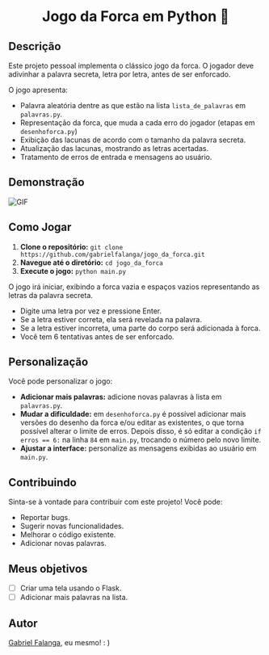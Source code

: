 <h1 align="center">Jogo da Forca em Python 🐍</h1>

## Descrição

Este projeto pessoal implementa o clássico jogo da forca. O jogador deve adivinhar a palavra secreta, letra por letra, antes de ser enforcado. 

O jogo apresenta:

- Palavra aleatória dentre as que estão na lista `lista_de_palavras` em `palavras.py`.
- Representação da forca, que muda a cada erro do jogador (etapas em `desenhoforca.py`)
- Exibição das lacunas de acordo com o tamanho da palavra secreta.
- Atualização das lacunas, mostrando as letras acertadas.
- Tratamento de erros de entrada e mensagens ao usuário.

## Demonstração

![GIF](https://media.giphy.com/media/v1.Y2lkPTc5MGI3NjExM3Z1eWRybHZuZmVhcDcyZHl3MzRidnM4aDUyNGx1Mzl5MHhoM2sybCZlcD12MV9pbnRlcm5hbF9naWZfYnlfaWQmY3Q9Zw/avH4UZcsgqL0VC2Nlc/giphy.gif)

## Como Jogar

1. **Clone o repositório:** `git clone https://github.com/gabrielfalanga/jogo_da_forca.git`
2. **Navegue até o diretório:** `cd jogo_da_forca`
3. **Execute o jogo:** `python main.py`

O jogo irá iniciar, exibindo a forca vazia e espaços vazios representando as letras da palavra secreta.

- Digite uma letra por vez e pressione Enter. 
- Se a letra estiver correta, ela será revelada na palavra. 
- Se a letra estiver incorreta, uma parte do corpo será adicionada à forca. 
- Você tem 6 tentativas antes de ser enforcado.

## Personalização

Você pode personalizar o jogo:

- **Adicionar mais palavras:** adicione novas palavras à lista em `palavras.py`.
- **Mudar a dificuldade:** em `desenhoforca.py` é possível adicionar mais versões do desenho da forca e/ou editar as existentes, o que torna possível alterar o limite de erros. Depois disso, é só editar a condição `if erros == 6:` na linha `84` em `main.py`, trocando o número pelo novo limite.
- **Ajustar a interface:** personalize as mensagens exibidas ao usuário em `main.py`.

## Contribuindo

Sinta-se à vontade para contribuir com este projeto! Você pode:

- Reportar bugs.
- Sugerir novas funcionalidades.
- Melhorar o código existente.
- Adicionar novas palavras.

## Meus objetivos

- [ ]  Criar uma tela usando o Flask.
- [ ]  Adicionar mais palavras na lista.

## Autor

[Gabriel Falanga](https://github.com/gabrielfalanga), eu mesmo! : )
